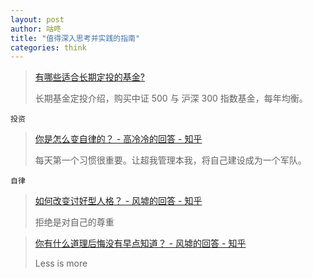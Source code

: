 ```yaml
---
layout: post
author: 咕咚
title: "值得深入思考并实践的指南"
categories: think 
---
```


> [有哪些适合长期定投的基金?](https://www.zhihu.com/question/30900479/answer/49988930)
>
> 长期基金定投介绍，购买中证 500 与 沪深 300 指数基金，每年均衡。

`投资`

> [你是怎么变自律的？ - 高冷冷的回答 - 知乎](https://www.zhihu.com/question/284206141/answer/490039014)
>
> 每天第一个习惯很重要。让超我管理本我，将自己建设成为一个军队。

`自律`

> [如何改变讨好型人格？ - 风墟的回答 - 知乎](https://www.zhihu.com/question/27201150/answer/137314380)
>
> 拒绝是对自己的尊重

> [你有什么道理后悔没有早点知道？ - 风墟的回答 - 知乎](https://www.zhihu.com/question/23819007/answer/131276556)
>
> Less is more
